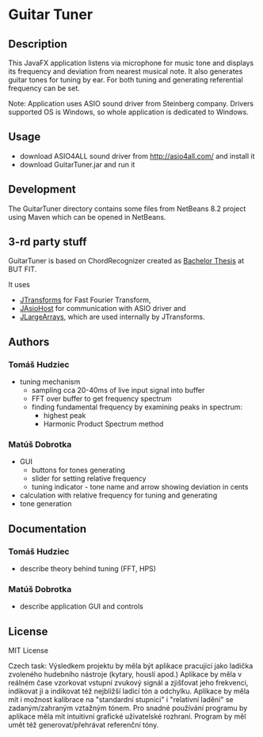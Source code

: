 # Guitar Tuner

## Description
This JavaFX application listens via microphone for music tone and displays its frequency and deviation from nearest musical note. It also generates guitar tones for tuning by ear. For both tuning and generating referential frequency can be set.

Note: Application uses ASIO sound driver from Steinberg company. Drivers supported OS is Windows, so whole application is dedicated to Windows.

## Usage
- download ASIO4ALL sound driver from http://asio4all.com/ and install it
- download GuitarTuner.jar and run it

## Development
The GuitarTuner directory contains some files from NetBeans 8.2 project using Maven which can be opened in NetBeans.

## 3-rd party stuff
GuitarTuner is based on ChordRecognizer created as [Bachelor Thesis](https://www.vutbr.cz/studium/zaverecne-prace?zp_id=88462) at BUT FIT.

It uses
- [JTransforms](https://github.com/wendykierp/JTransforms) for Fast Fourier Transform,
- [JAsioHost](https://github.com/mhroth/jasiohost) for communication with ASIO driver and
- [JLargeArrays](https://github.com/IcmVis/JLargeArrays), which are used internally by JTransforms.

## Authors
### Tomáš Hudziec
- tuning mechanism
  - sampling cca 20-40ms of live input signal into buffer
  - FFT over buffer to get frequency spectrum
  - finding fundamental frequency by examining peaks in spectrum:
    - highest peak
    - Harmonic Product Spectrum method
### Matúš Dobrotka
- GUI
  - buttons for tones generating
  - slider for setting relative frequency
  - tuning indicator - tone name and arrow showing deviation in cents
- calculation with relative frequency for tuning and generating
- tone generation

## Documentation
### Tomáš Hudziec
  - describe theory behind tuning (FFT, HPS)
### Matúš Dobrotka
  - describe application GUI and controls

## License
MIT License

Czech task:
Výsledkem projektu by měla být aplikace pracující jako ladička zvoleného hudebního nástroje (kytary, houslí apod.) Aplikace by měla v reálném čase vzorkovat vstupní zvukový signál a zjišťovat jeho frekvenci, indikovat ji a indikovat též nejbližší ladicí tón a odchylku. Aplikace by měla mít i možnost kalibrace na "standardní stupnici" i "relativní ladění" se zadaným/zahraným vztažným tónem. Pro snadné používání programu by aplikace měla mít intuitivní grafické uživatelské rozhraní. Program by měl umět též generovat/přehrávat referenční tóny.
